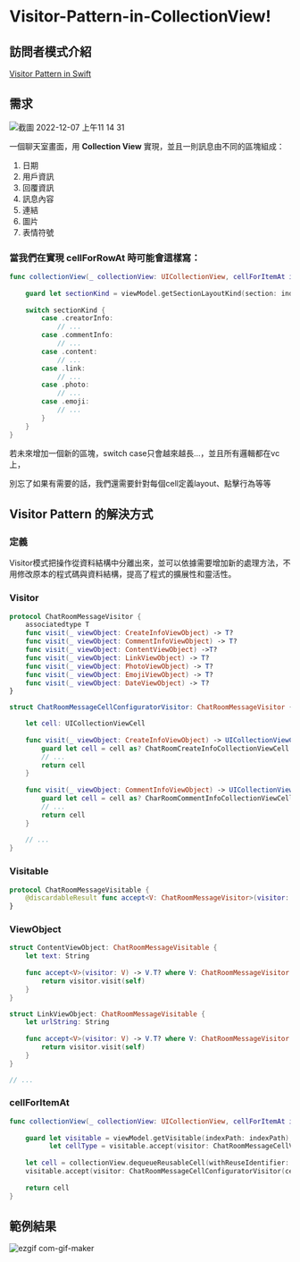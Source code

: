 # Visitor-Pattern-in-CollectionView!

## 訪問者模式介紹
[Visitor Pattern in Swift](https://glow-harmony-176.notion.site/Visitor-839050ce78f742c7a520716d77fe6b81)

## 需求
![截圖 2022-12-07 上午11 14 31](https://user-images.githubusercontent.com/36924807/206079696-5970b2f9-6d90-4223-9005-f1ddea345f44.png)

一個聊天室畫面，用 **Collection View** 實現，並且一則訊息由不同的區塊組成：

1. 日期
2. 用戶資訊
3. 回覆資訊
4. 訊息內容
5. 連結
6. 圖片
7. 表情符號

### 當我們在實現 **cellForRowAt** 時可能會這樣寫：
```swift
func collectionView(_ collectionView: UICollectionView, cellForItemAt indexPath: IndexPath) -> UICollectionViewCell {
    
    guard let sectionKind = viewModel.getSectionLayoutKind(section: indexPath.section) else { return UICollectionViewCell() }
    
    switch sectionKind {
        case .creatorInfo:
            // ...
        case .commentInfo:
            // ...
        case .content:
            // ...
        case .link:
            // ...
        case .photo:
            // ...
        case .emoji:
            // ...
        }
    }
}
```
若未來增加一個新的區塊，switch case只會越來越長...，並且所有邏輯都在vc上，

別忘了如果有需要的話，我們還需要針對每個cell定義layout、點擊行為等等


## Visitor Pattern 的解決方式
### 定義
Visitor模式把操作從資料結構中分離出來，並可以依據需要增加新的處理方法，不用修改原本的程式碼與資料結構，提高了程式的擴展性和靈活性。
### Visitor
```swift
protocol ChatRoomMessageVisitor {
    associatedtype T
    func visit(_ viewObject: CreateInfoViewObject) -> T?
    func visit(_ viewObject: CommentInfoViewObject) -> T?
    func visit(_ viewObject: ContentViewObject) ->T?
    func visit(_ viewObject: LinkViewObject) -> T?
    func visit(_ viewObject: PhotoViewObject) -> T?
    func visit(_ viewObject: EmojiViewObject) -> T?
    func visit(_ viewObject: DateViewObject) -> T?
}

struct ChatRoomMessageCellConfiguratorVisitor: ChatRoomMessageVisitor {

    let cell: UICollectionViewCell
    
    func visit(_ viewObject: CreateInfoViewObject) -> UICollectionViewCell? {
        guard let cell = cell as? ChatRoomCreateInfoCollectionViewCell else { return nil }
        // ...
        return cell
    }
    
    func visit(_ viewObject: CommentInfoViewObject) -> UICollectionViewCell? {
        guard let cell = cell as? CharRoomCommentInfoCollectionViewCell else { return nil }
        // ...
        return cell
    }
    
    // ...
}
```
### Visitable
```swift
protocol ChatRoomMessageVisitable {
    @discardableResult func accept<V: ChatRoomMessageVisitor>(visitor: V) -> V.T?
}
```
### ViewObject
```swift
struct ContentViewObject: ChatRoomMessageVisitable {
    let text: String
    
    func accept<V>(visitor: V) -> V.T? where V: ChatRoomMessageVisitor {
        return visitor.visit(self)
    }
}

struct LinkViewObject: ChatRoomMessageVisitable {
    let urlString: String
    
    func accept<V>(visitor: V) -> V.T? where V: ChatRoomMessageVisitor {
        return visitor.visit(self)
    }
}

// ...
```
### cellForItemAt
```swift
func collectionView(_ collectionView: UICollectionView, cellForItemAt indexPath: IndexPath) -> UICollectionViewCell {
        
    guard let visitable = viewModel.getVisitable(indexPath: indexPath),
          let cellType = visitable.accept(visitor: ChatRoomMessageCellVisitor()) else { return UICollectionViewCell() }
          
    let cell = collectionView.dequeueReusableCell(withReuseIdentifier: cellType.reuseIdentifier, for: indexPath)
    visitable.accept(visitor: ChatRoomMessageCellConfiguratorVisitor(cell: cell))
    
    return cell
}
```

## 範例結果
![ezgif com-gif-maker](https://user-images.githubusercontent.com/36924807/206078492-c05c33aa-3fc1-4e71-b49e-331dc3bde76c.gif)

